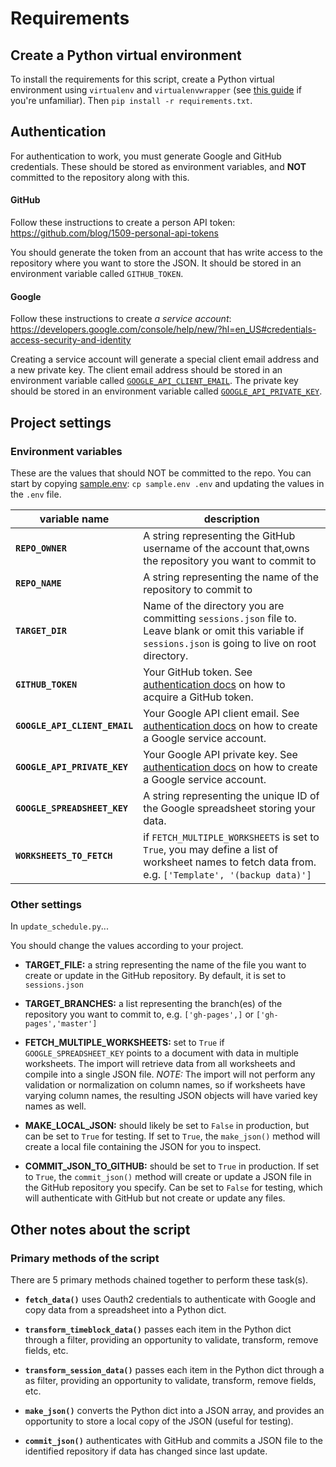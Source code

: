 # Requirements

## Create a Python virtual environment

To install the requirements for this script, create a Python virtual environment 
using `virtualenv` and `virtualenvwrapper` (see [this guide](http://www.silverwareconsulting.com/index.cfm/2012/7/24/Getting-Started-with-virtualenv-and-virtualenvwrapper-in-Python) 
if you're unfamiliar). Then `pip install -r requirements.txt`.

## Authentication

For authentication to work, you must generate Google and GitHub credentials.
These should be stored as environment variables, and **NOT** committed to the
repository along with this.

#### GitHub

Follow these instructions to create a person API token: https://github.com/blog/1509-personal-api-tokens
    
You should generate the token from an account that has write access to the 
repository where you want to store the JSON. It should be stored in an environment 
variable called `GITHUB_TOKEN`.
    
#### Google 

Follow these instructions to create *a service account*: https://developers.google.com/console/help/new/?hl=en_US#credentials-access-security-and-identity
    
Creating a service account will generate a special client email address and
a new private key. The client email address should be stored in an environment 
variable called [`GOOGLE_API_CLIENT_EMAIL`](https://github.com/mozilla/schedule-app-data-processor#environment-variables). The private key should be stored in an environment variable called [`GOOGLE_API_PRIVATE_KEY`](https://github.com/mozilla/schedule-app-data-processor#environment-variables).

## Project settings

### Environment variables

These are the values that should NOT be committed to the repo. You can start by 
copying [sample.env](https://github.com/mozilla/schedule-app-data-processor/blob/master/sample.env): `cp sample.env .env` and updating the values in the `.env` file.
    
| variable name | description |
|-----|-----|
| **`REPO_OWNER`**              | A string representing the GitHub username of the account that,owns the repository you want to commit to |
| **`REPO_NAME`**               | A string representing the name of the repository to commit to |
| **`TARGET_DIR`**              | Name of the directory you are committing `sessions.json` file to. Leave blank or omit this variable if `sessions.json` is going to live on root directory. |
| **`GITHUB_TOKEN`**            | Your GitHub token. See [authentication docs](https://github.com/mozilla/schedule-app-data-processor#authentication) on how to acquire a GitHub token. |
| **`GOOGLE_API_CLIENT_EMAIL`** | Your Google API client email. See [authentication docs](https://github.com/mozilla/schedule-app-data-processor#authentication) on how to create a Google service account. |
| **`GOOGLE_API_PRIVATE_KEY`**  | Your Google API private key. See [authentication docs](https://github.com/mozilla/schedule-app-data-processor#authentication) on how to create a Google service account. |
| **`GOOGLE_SPREADSHEET_KEY`**  | A string representing the unique ID of the Google spreadsheet storing your data. |
| **`WORKSHEETS_TO_FETCH`**     | if `FETCH_MULTIPLE_WORKSHEETS` is set to `True`, you may define a list of worksheet names to fetch data from. e.g. `['Template', '(backup data)']` |


### Other settings

In `update_schedule.py`...

You should change the values according to your project.

* **TARGET_FILE:** a string representing the name of the file you want to
  create or update in the GitHub repository. By default, it is set to `sessions.json`

* **TARGET_BRANCHES:** a list representing the branch(es) of the repository you 
  want to commit to, e.g. `['gh-pages',]` or `['gh-pages','master']`

* **FETCH_MULTIPLE_WORKSHEETS:** set to `True` if `GOOGLE_SPREADSHEET_KEY`
  points to a document with data in multiple worksheets. The import will
  retrieve data from all worksheets and compile into a single JSON file.
  _NOTE:_ The import will not perform any validation or normalization on column
  names, so if worksheets have varying column names, the resulting JSON objects
  will have varied key names as well.

* **MAKE_LOCAL_JSON:** should likely be set to `False` in production, but can be set to `True`
  for testing. If set to `True`, the `make_json()` method will create a local
  file containing the JSON for you to inspect.

* **COMMIT_JSON_TO_GITHUB:** should be set to `True` in production. If set to
  `True`, the `commit_json()` method will create or update a JSON file in the
  GitHub repository you specify. Can be set to `False` for testing, which will
  authenticate with GitHub but not create or update any files.


## Other notes about the script

### Primary methods of the script

There are 5 primary methods chained together to perform these task(s).

- **`fetch_data()`** uses Oauth2 credentials to authenticate with Google and copy 
data from a spreadsheet into a Python dict.
  
- **`transform_timeblock_data()`** passes each item in the Python dict through a
filter, providing an opportunity to validate, transform, remove fields, etc.

- **`transform_session_data()`** passes each item in the Python dict through a
as filter, providing an opportunity to validate, transform, remove fields, etc.
  
- **`make_json()`** converts the Python dict into a JSON array, and provides an
opportunity to store a local copy of the JSON (useful for testing).
  
- **`commit_json()`** authenticates with GitHub and commits a JSON file to the
identified repository if data has changed since last update.
